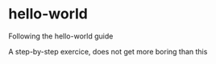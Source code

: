 # hello-world
Following the hello-world guide

A step-by-step exercice, does not get more boring than this
